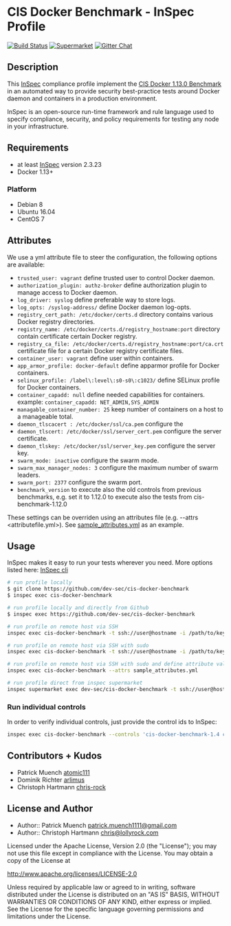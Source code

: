 # CIS Docker Benchmark - InSpec Profile

[![Build Status](http://img.shields.io/travis/dev-sec/cis-docker-benchmark.svg)][1]
[![Supermarket](https://img.shields.io/badge/InSpec%20Profile-CIS%20Docker%20Benchmark-brightgreen.svg)](https://supermarket.chef.io/tools/cis-docker-benchmark)
[![Gitter Chat](https://badges.gitter.im/Join%20Chat.svg)][2]

## Description

This [InSpec](https://github.com/chef/inspec) compliance profile implement the [CIS Docker 1.13.0 Benchmark](https://downloads.cisecurity.org/) in an automated way to provide security best-practice tests around Docker daemon and containers in a production environment.

InSpec is an open-source run-time framework and rule language used to specify compliance, security, and policy requirements for testing any node in your infrastructure.

## Requirements

* at least [InSpec](http://inspec.io/) version 2.3.23
* Docker 1.13+

### Platform

* Debian 8
* Ubuntu 16.04
* CentOS 7

## Attributes

We use a yml attribute file to steer the configuration, the following options are available:

* `trusted_user: vagrant`
  define trusted user to control Docker daemon.
* `authorization_plugin: authz-broker`
  define authorization plugin to manage access to Docker daemon.
* `log_driver: syslog`
  define preferable way to store logs.
* `log_opts: /syslog-address/`
  define Docker daemon log-opts.
* `registry_cert_path: /etc/docker/certs.d`
  directory contains various Docker registry directories.
* `registry_name: /etc/docker/certs.d/registry_hostname:port`
  directory contain certificate certain Docker registry.
* `registry_ca_file: /etc/docker/certs.d/registry_hostname:port/ca.crt`
  certificate file for a certain Docker registry certificate files.
* `container_user: vagrant`
  define user within containers.
* `app_armor_profile: docker-default`
  define apparmor profile for Docker containers.
* `selinux_profile: /label\:level\:s0-s0\:c1023/`
  define SELinux profile for Docker containers.
* `container_capadd: null`
  define needed capabilities for containers. example: `container_capadd: NET_ADMIN,SYS_ADMIN`
* `managable_container_number: 25`
  keep number of containers on a host to a manageable total.
* `daemon_tlscacert : /etc/docker/ssl/ca.pem`
  configure the
* `daemon_tlscert: /etc/docker/ssl/server_cert.pem`
  configure the server certificate.
* `daemon_tlskey: /etc/docker/ssl/server_key.pem`
  configure the server key.
* `swarm_mode: inactive`
  configure the swarm mode.
* `swarm_max_manager_nodes: 3`
  configure the maximum number of swarm leaders.
* `swarm_port: 2377`
  configure the swarm port.
* `benchmark_version`
  to execute also the old controls from previous benchmarks, e.g. set it to 1.12.0 to execute also the tests from cis-benchmark-1.12.0

These settings can be overriden using an attributes file (e.g. --attrs <attributefile.yml>). See [sample_attributes.yml](sample_attributes.yml) as an example.

## Usage

InSpec makes it easy to run your tests wherever you need. More options listed here: [InSpec cli](http://inspec.io/docs/reference/cli/)

```sh
# run profile locally
$ git clone https://github.com/dev-sec/cis-docker-benchmark
$ inspec exec cis-docker-benchmark

# run profile locally and directly from Github
$ inspec exec https://github.com/dev-sec/cis-docker-benchmark

# run profile on remote host via SSH
inspec exec cis-docker-benchmark -t ssh://user@hostname -i /path/to/key

# run profile on remote host via SSH with sudo
inspec exec cis-docker-benchmark -t ssh://user@hostname -i /path/to/key --sudo

# run profile on remote host via SSH with sudo and define attribute value
inspec exec cis-docker-benchmark --attrs sample_attributes.yml

# run profile direct from inspec supermarket
inspec supermarket exec dev-sec/cis-docker-benchmark -t ssh://user@hostname --key-files private_key --sudo
```

### Run individual controls

In order to verify individual controls, just provide the control ids to InSpec:

```sh
inspec exec cis-docker-benchmark --controls 'cis-docker-benchmark-1.4 cis-docker-benchmark-1.5'
```

## Contributors + Kudos

* Patrick Muench [atomic111](https://github.com/atomic111)
* Dominik Richter [arlimus](https://github.com/arlimus)
* Christoph Hartmann [chris-rock](https://github.com/chris-rock)

## License and Author

* Author:: Patrick Muench <patrick.muench1111@gmail.com>
* Author:: Christoph Hartmann <chris@lollyrock.com>

Licensed under the Apache License, Version 2.0 (the "License");
you may not use this file except in compliance with the License.
You may obtain a copy of the License at

<http://www.apache.org/licenses/LICENSE-2.0>

Unless required by applicable law or agreed to in writing, software
distributed under the License is distributed on an "AS IS" BASIS,
WITHOUT WARRANTIES OR CONDITIONS OF ANY KIND, either express or implied.
See the License for the specific language governing permissions and
limitations under the License.

[1]: http://travis-ci.org/dev-sec/cis-docker-benchmark
[2]: https://gitter.im/dev-sec/general
[3]: https://downloads.cisecurity.org/
